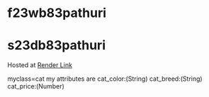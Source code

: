 # f23wb83pathuri
# s23db83pathuri
Hosted at [Render Link](https://f23wb83pathuri.onrender.com)

myclass=cat my attributes are
cat_color:(String) 
cat_breed:(String) 
cat_price:(Number)